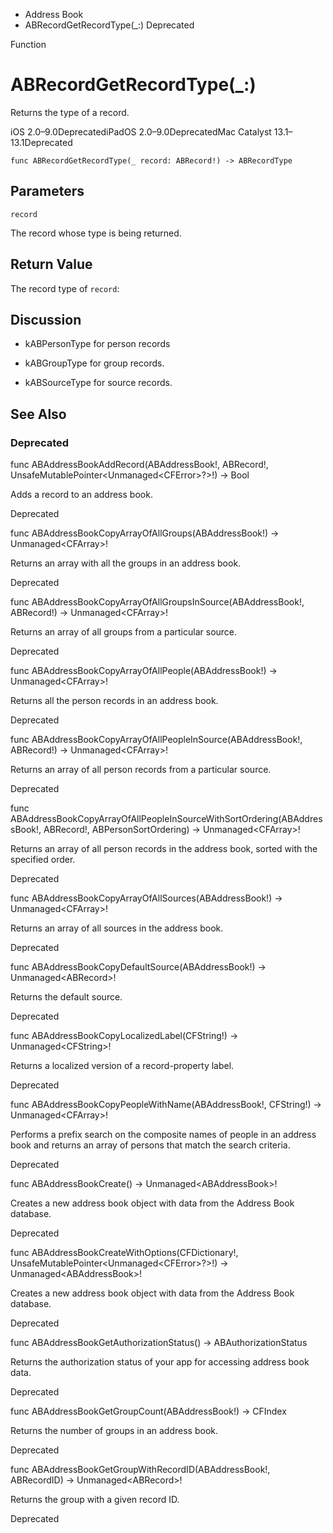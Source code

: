 

- Address Book
-  ABRecordGetRecordType(\_:) Deprecated

Function

# ABRecordGetRecordType(\_:)

Returns the type of a record.

iOS 2.0–9.0DeprecatediPadOS 2.0–9.0DeprecatedMac Catalyst 13.1–13.1Deprecated

``` source
func ABRecordGetRecordType(_ record: ABRecord!) -> ABRecordType
```

## Parameters 

`record`  

The record whose type is being returned.

## Return Value

The record type of `record`:

## Discussion

- kABPersonType for person records

- kABGroupType for group records.

- kABSourceType for source records.

## See Also

### Deprecated

func ABAddressBookAddRecord(ABAddressBook!, ABRecord!, UnsafeMutablePointer&lt;Unmanaged&lt;CFError>?>!) -> Bool

Adds a record to an address book.

Deprecated

func ABAddressBookCopyArrayOfAllGroups(ABAddressBook!) -> Unmanaged&lt;CFArray>!

Returns an array with all the groups in an address book.

Deprecated

func ABAddressBookCopyArrayOfAllGroupsInSource(ABAddressBook!, ABRecord!) -> Unmanaged&lt;CFArray>!

Returns an array of all groups from a particular source.

Deprecated

func ABAddressBookCopyArrayOfAllPeople(ABAddressBook!) -> Unmanaged&lt;CFArray>!

Returns all the person records in an address book.

Deprecated

func ABAddressBookCopyArrayOfAllPeopleInSource(ABAddressBook!, ABRecord!) -> Unmanaged&lt;CFArray>!

Returns an array of all person records from a particular source.

Deprecated

func ABAddressBookCopyArrayOfAllPeopleInSourceWithSortOrdering(ABAddressBook!, ABRecord!, ABPersonSortOrdering) -> Unmanaged&lt;CFArray>!

Returns an array of all person records in the address book, sorted with the specified order.

Deprecated

func ABAddressBookCopyArrayOfAllSources(ABAddressBook!) -> Unmanaged&lt;CFArray>!

Returns an array of all sources in the address book.

Deprecated

func ABAddressBookCopyDefaultSource(ABAddressBook!) -> Unmanaged&lt;ABRecord>!

Returns the default source.

Deprecated

func ABAddressBookCopyLocalizedLabel(CFString!) -> Unmanaged&lt;CFString>!

Returns a localized version of a record-property label.

Deprecated

func ABAddressBookCopyPeopleWithName(ABAddressBook!, CFString!) -> Unmanaged&lt;CFArray>!

Performs a prefix search on the composite names of people in an address book and returns an array of persons that match the search criteria.

Deprecated

func ABAddressBookCreate() -> Unmanaged&lt;ABAddressBook>!

Creates a new address book object with data from the Address Book database.

Deprecated

func ABAddressBookCreateWithOptions(CFDictionary!, UnsafeMutablePointer&lt;Unmanaged&lt;CFError>?>!) -> Unmanaged&lt;ABAddressBook>!

Creates a new address book object with data from the Address Book database.

Deprecated

func ABAddressBookGetAuthorizationStatus() -> ABAuthorizationStatus

Returns the authorization status of your app for accessing address book data.

Deprecated

func ABAddressBookGetGroupCount(ABAddressBook!) -> CFIndex

Returns the number of groups in an address book.

Deprecated

func ABAddressBookGetGroupWithRecordID(ABAddressBook!, ABRecordID) -> Unmanaged&lt;ABRecord>!

Returns the group with a given record ID.

Deprecated

